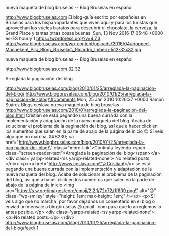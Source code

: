 nueva maqueta de blog bruselas -- Blog Bruselas en español

http://www.blogbruselas.com El blog-guía escrito por españoles en
Bruselas para los hispanoparlantes que viven aquí y para los turistas
que aprovechan los vuelos baratos para descubrir el chocolate, la
cerveza, la Grand Place y tantas otras cosas buenas. Sun, 13 Nov 2016
17:05:48 +0000 es-ES hourly 1 https://wordpress.org/?v=4.7.3
http://www.blogbruselas.com/wp-content/uploads/2016/04/cropped-Manneken\_Pis\_Blog\_Bruselas\_Ricardo\_Imbern-512-32x32.jpg

nueva maqueta de blog bruselas -- Blog Bruselas en español

http://www.blogbruselas.com 32 32

Arreglada la paginación del blog

http://www.blogbruselas.com/blog/2010/01/25/arreglada-la-paginacion-del-blog/
http://www.blogbruselas.com/blog/2010/01/25/arreglada-la-paginacion-del-blog/\#comments
Mon, 25 Jan 2010 10:26:37 +0000 Ramón Suárez Blogs ceslava nueva maqueta
de blog bruselas
http://www.blogbruselas.com/2010/01/arreglada-la-paginacion-del-blog.html
Cristian se está pegando una buena currada con la implementación y
adaptación de la nueva maqueta del blog. Acaba de solucionar el problema
de la paginación del blog, así que a hacer click en los numeritos que
salen en la parte de abajo de la página de inicio 😉 Sí veis algo que no
marcha, &\#8230; \<a
href=\"http://www.blogbruselas.com/blog/2010/01/25/arreglada-la-paginacion-del-blog/\"
class=\"more-link\"\>Continúa leyendo \<span
class=\"screen-reader-text\"\>Arreglada la paginación del
blog\</span\>\</a\>\<div class=\'yarpp-related-rss
yarpp-related-none\'\> No related posts. \</div\> \<p\>\<a
href=\"http://www.ceslava.com\"\>Cristian\</a\> se está pegando una
buena currada con la implementación y adaptación de la nueva maqueta del
blog. Acaba de solucionar el problema de la paginación del blog, así que
a hacer click en los numeritos que salen en la parte de abajo de la
página de inicio \<img
src=\"https://s.w.org/images/core/emoji/2.2.1/72x72/1f609.png\"
alt=\"😉\" class=\"wp-smiley\" style=\"height: 1em; max-height: 1em;\"
/\>\</p\> \<p\>Sí veis algo que no marcha, por favor dejadnos un
comentario en el blog o enviad un mensaje a blogbruselas @ gmail . com
para que lo arreglemos lo antes posible.\</p\> \<div
class=\'yarpp-related-rss yarpp-related-none\'\> \<p\>No related
posts.\</p\> \</div\>
http://www.blogbruselas.com/blog/2010/01/25/arreglada-la-paginacion-del-blog/feed/
1
